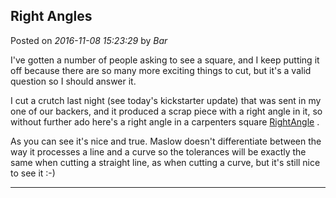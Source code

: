 ## Right Angles
Posted on *2016-11-08 15:23:29* by *Bar*

I've gotten a number of people asking to see a square, and I keep putting it off because there are so many more exciting things to cut, but it's a valid question so I should answer it. 

I cut a crutch last night (see today's kickstarter update) that was sent in my one of our backers, and it produced a scrap piece with a right angle in it, so without further ado here's a right angle in a carpenters square  [RightAngle](//muut.com/u/maslowcnc/s2/:maslowcnc:3Orb:rightangle.jpg.jpg) .

As you can see it's nice and true. Maslow doesn't differentiate between the way it processes a line and a curve so the tolerances will be exactly the same when cutting a straight line, as when cutting a curve, but it's still nice to see it :-)

---

